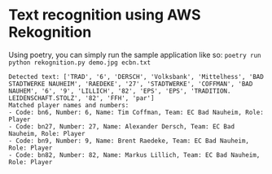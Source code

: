 # Text recognition using AWS Rekognition 

Using poetry, you can simply run the sample application like so:
`poetry run python rekognition.py demo.jpg ecbn.txt`

```
Detected text: ['TRAD', '6', 'DERSCH', 'Volksbank', 'Mittelhess', 'BAD STADTWERKE NAUHEIM', 'RAEDEKE', '27', 'STADTWERKE', 'COFFMAN', 'BAD NAUHEM', '6', '9', 'LILLICH', '82', 'EPS', 'EPS', 'TRADITION. LEIDENSCHAFT.STOLZ', '82', 'FFH', 'par']
Matched player names and numbers:
- Code: bn6, Number: 6, Name: Tim Coffman, Team: EC Bad Nauheim, Role: Player
- Code: bn27, Number: 27, Name: Alexander Dersch, Team: EC Bad Nauheim, Role: Player
- Code: bn9, Number: 9, Name: Brent Raedeke, Team: EC Bad Nauheim, Role: Player
- Code: bn82, Number: 82, Name: Markus Lillich, Team: EC Bad Nauheim, Role: Player
```